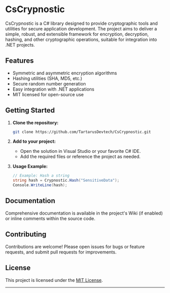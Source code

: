 # CsCrypnostic

CsCrypnostic is a C# library designed to provide cryptographic tools and utilities for secure application development. The project aims to deliver a simple, robust, and extensible framework for encryption, decryption, hashing, and other cryptographic operations, suitable for integration into .NET projects.

## Features

- Symmetric and asymmetric encryption algorithms
- Hashing utilities (SHA, MD5, etc.)
- Secure random number generation
- Easy integration with .NET applications
- MIT licensed for open-source use

## Getting Started

1. **Clone the repository:**
   ```bash
   git clone https://github.com/TartarusDevtech/CsCrypnostic.git
   ```

2. **Add to your project:**
   - Open the solution in Visual Studio or your favorite C# IDE.
   - Add the required files or reference the project as needed.

3. **Usage Example:**
   ```csharp
   // Example: Hash a string
   string hash = Crypnostic.Hash("SensitiveData");
   Console.WriteLine(hash);
   ```

## Documentation

Comprehensive documentation is available in the project's Wiki (if enabled) or inline comments within the source code.

## Contributing

Contributions are welcome! Please open issues for bugs or feature requests, and submit pull requests for improvements.

## License

This project is licensed under the [MIT License](LICENSE).

---
